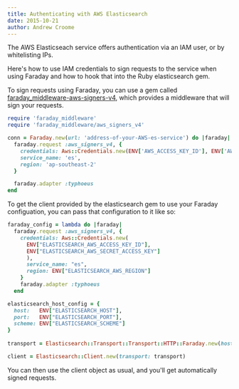 ```yaml
---
title: Authenticating with AWS Elasticsearch
date: 2015-10-21
author: Andrew Croome
---
```


The AWS Elasticseach service offers authentication via an IAM user, or by whitelisting IPs.

Here's how to use IAM credentials to sign requests to the service when using Faraday and how to hook that into the Ruby elasticsearch gem.

To sign requests using Faraday, you can use a gem called [faraday_middleware-aws-signers-v4](https://github.com/winebarrel/faraday_middleware-aws-signers-v4), which provides a middleware that will sign your requests.

```ruby
require 'faraday_middleware'
require 'faraday_middleware/aws_signers_v4'

conn = Faraday.new(url: 'address-of-your-AWS-es-service') do |faraday|
  faraday.request :aws_signers_v4, {
    credentials: Aws::Credentials.new(ENV['AWS_ACCESS_KEY_ID'], ENV['AWS_SECRET_ACCESS_KEY']),
    service_name: 'es',
    region: 'ap-southeast-2'
  }

  faraday.adapter :typhoeus
end
```

To get the client provided by the elasticsearch gem to use your Faraday configuation, you can pass that configuration to it like so:

```ruby
faraday_config = lambda do |faraday|
  faraday.request :aws_signers_v4, {
    credentials: Aws::Credentials.new(
      ENV["ELASTICSEARCH_AWS_ACCESS_KEY_ID"],
      ENV["ELASTICSEARCH_AWS_SECRET_ACCESS_KEY"]
      ),
      service_name: "es",
      region: ENV["ELASTICSEARCH_AWS_REGION"]
    }
    faraday.adapter :typhoeus
  end

elasticsearch_host_config = {
  host:   ENV["ELASTICSEARCH_HOST"],
  port:   ENV["ELASTICSEARCH_PORT"],
  scheme: ENV["ELASTICSEARCH_SCHEME"]
}
  
transport = Elasticsearch::Transport::Transport::HTTP::Faraday.new(hosts: [elasticsearch_host_config], &faraday_config)

client = Elasticsearch::Client.new(transport: transport)
```

You can then use the client object as usual, and you'll get automatically signed requests.

